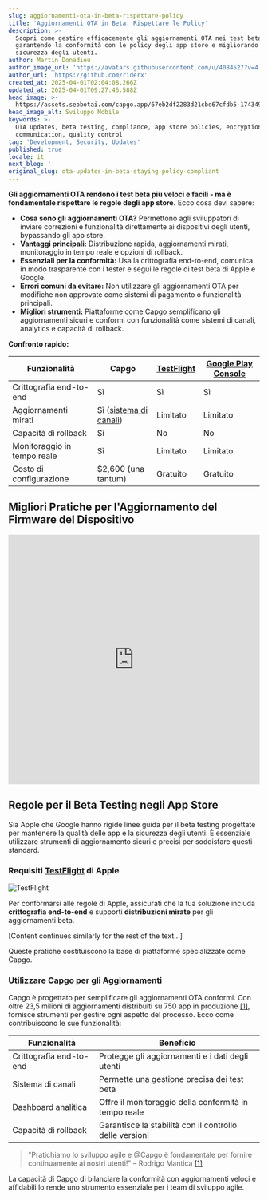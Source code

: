 ```yaml
---
slug: aggiornamenti-ota-in-beta-rispettare-policy
title: 'Aggiornamenti OTA in Beta: Rispettare le Policy'
description: >-
  Scopri come gestire efficacemente gli aggiornamenti OTA nei test beta
  garantendo la conformità con le policy degli app store e migliorando la
  sicurezza degli utenti.
author: Martin Donadieu
author_image_url: 'https://avatars.githubusercontent.com/u/4084527?v=4'
author_url: 'https://github.com/riderx'
created_at: 2025-04-01T02:04:08.266Z
updated_at: 2025-04-01T09:27:46.588Z
head_image: >-
  https://assets.seobotai.com/capgo.app/67eb2df2283d21cbd67cfdb5-1743499666588.jpg
head_image_alt: Sviluppo Mobile
keywords: >-
  OTA updates, beta testing, compliance, app store policies, encryption, user
  communication, quality control
tag: 'Development, Security, Updates'
published: true
locale: it
next_blog: ''
original_slug: ota-updates-in-beta-staying-policy-compliant
---
```

**Gli aggiornamenti OTA rendono i test beta più veloci e facili - ma è fondamentale rispettare le regole degli app store.** Ecco cosa devi sapere:

-   **Cosa sono gli aggiornamenti OTA?** Permettono agli sviluppatori di inviare correzioni e funzionalità direttamente ai dispositivi degli utenti, bypassando gli app store.
-   **Vantaggi principali:** Distribuzione rapida, aggiornamenti mirati, monitoraggio in tempo reale e opzioni di rollback.
-   **Essenziali per la conformità:** Usa la crittografia end-to-end, comunica in modo trasparente con i tester e segui le regole di test beta di Apple e Google.
-   **Errori comuni da evitare:** Non utilizzare gli aggiornamenti OTA per modifiche non approvate come sistemi di pagamento o funzionalità principali.
-   **Migliori strumenti:** Piattaforme come [Capgo](https://capgo.app/) semplificano gli aggiornamenti sicuri e conformi con funzionalità come sistemi di canali, analytics e capacità di rollback.

**Confronto rapido:**

| Funzionalità | Capgo | [TestFlight](https://developer.apple.com/testflight/) | [Google Play Console](https://developer.android.com/distribute/console) |
| --- | --- | --- | --- |
| Crittografia end-to-end | Sì | Sì | Sì |
| Aggiornamenti mirati | Sì ([sistema di canali](https://capgo.app/docs/plugin/cloud-mode/channel-system/)) | Limitato | Limitato |
| Capacità di rollback | Sì | No | No |
| Monitoraggio in tempo reale | Sì | Limitato | Limitato |
| Costo di configurazione | $2,600 (una tantum) | Gratuito | Gratuito |

## Migliori Pratiche per l'Aggiornamento del Firmware del Dispositivo

<iframe src="https://www.youtube.com/embed/owPdKRQhMzk" title="YouTube video player" frameborder="0" allow="accelerometer; autoplay; clipboard-write; encrypted-media; gyroscope; picture-in-picture; web-share" referrerpolicy="strict-origin-when-cross-origin" style="width: 100%; height: 500px;" allowfullscreen></iframe>

## Regole per il Beta Testing negli App Store

Sia Apple che Google hanno rigide linee guida per il beta testing progettate per mantenere la qualità delle app e la sicurezza degli utenti. È essenziale utilizzare strumenti di aggiornamento sicuri e precisi per soddisfare questi standard.

### Requisiti [TestFlight](https://developer.apple.com/testflight/) di Apple

![TestFlight](https://assets.seobotai.com/capgo.app/67eb2df2283d21cbd67cfdb5/4da4b0faec79804f5d08d001d9926818.jpg)

Per conformarsi alle regole di Apple, assicurati che la tua soluzione includa **crittografia end-to-end** e supporti **distribuzioni mirate** per gli aggiornamenti beta.

[Content continues similarly for the rest of the text...]

Queste pratiche costituiscono la base di piattaforme specializzate come Capgo.

### Utilizzare Capgo per gli Aggiornamenti

Capgo è progettato per semplificare gli aggiornamenti OTA conformi. Con oltre 23,5 milioni di aggiornamenti distribuiti su 750 app in produzione [\[1\]](https://capgo.app/), fornisce strumenti per gestire ogni aspetto del processo. Ecco come contribuiscono le sue funzionalità:

| Funzionalità | Beneficio |
| --- | --- |
| Crittografia end-to-end | Protegge gli aggiornamenti e i dati degli utenti |
| Sistema di canali | Permette una gestione precisa dei test beta |
| Dashboard analitica | Offre il monitoraggio della conformità in tempo reale |
| Capacità di rollback | Garantisce la stabilità con il controllo delle versioni |

> "Pratichiamo lo sviluppo agile e @Capgo è fondamentale per fornire continuamente ai nostri utenti!" – Rodrigo Mantica [\[1\]](https://capgo.app/)

La capacità di Capgo di bilanciare la conformità con aggiornamenti veloci e affidabili lo rende uno strumento essenziale per i team di sviluppo agile.

